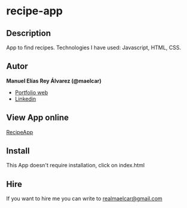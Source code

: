 # recipe-app

## Description
App to find recipes. Technologies I have used: Javascript, HTML, CSS.


## Autor
**Manuel Elías Rey Álvarez (@maelcar)**

* [Portfolio web]()
* [Linkedin]()


## View App online
[RecipeApp](https://maelcar.github.io/recipe-app/)


## Install
This App doesn't require installation, click on index.html


## Hire
If you want to hire me you can write to realmaelcar@gmail.com
